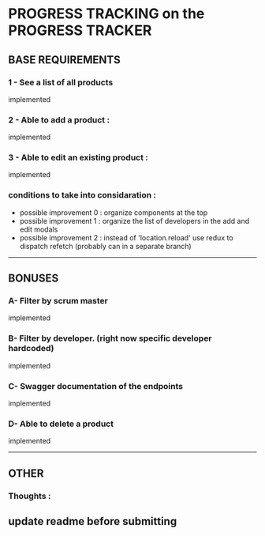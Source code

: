 # PROGRESS TRACKING on the PROGRESS TRACKER

## BASE REQUIREMENTS

### 1 - See a list of all products 
implemented 

### 2 - Able to add a product : 
implemented

### 3 - Able to edit an existing product : 
implemented

### conditions to take into considaration : 
- possible improvement 0 : organize components at the top
- possible improvement 1 : organize the list of developers in the add and edit modals
- possible improvement 2 : instead of 'location.reload' use redux to dispatch refetch (probably can in a separate branch)

-----------------------------------------------------------------------------------------------------------

## BONUSES 

### A- Filter by scrum master
implemented 

### B- Filter by developer. (right now specific developer hardcoded)
implemented

### C- Swagger documentation of the endpoints
implemented 

### D- Able to delete a product 
implemented 

-----------------------------------------------------------------------------------------------------------

## OTHER 

### Thoughts : 
update readme before submitting
-----------------------------------------------------------------------------------------------------------